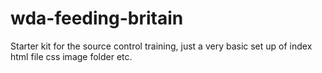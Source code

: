 # wda-feeding-britain
Starter kit for the source control training, just a very basic set up of index html file css image folder etc.
